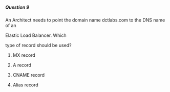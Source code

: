 ##### Question 9


An Architect needs to point the domain name dctlabs.com to the DNS name of an

Elastic Load Balancer. Which


type of record should be used?


1. MX record

2. A record

3. CNAME record

4. Alias record


